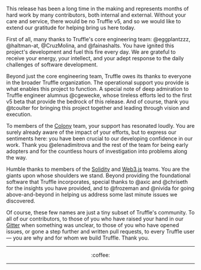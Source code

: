 This release has been a long time in the making and represents months of hard
work by many contributors, both internal and external. Without your care and
service, there would be no Truffle v5, and so we would like to extend our
gratitude for helping bring us here today.

First of all, many thanks to Truffle's core engineering team: @eggplantzzz,
@haltman-at, @CruzMolina, and @fainashalts. You have ignited this project's
development and fuel this fire every day. We are grateful to receive your
energy, your intellect, and your adept response to the daily challenges of
software development.

Beyond just the core engineering team, Truffle owes its thanks to
everyone in the broader Truffle organization. The operational support you
provide is what enables this project to function. A special note of deep
admiration to Truffle engineer alumnus @cgewecke, whose tireless efforts led to
the first v5 beta that provide the bedrock of this release. And of course,
thank you @tcoulter for bringing this project together and leading through
vision and execution.

To members of the [Colony](https://colony.io/) team, your support has resonated
loudly. You are surely already aware of the impact of your
efforts, but to express our sentiments here: you have been crucial to our
developing confidence in our work. Thank you @elenadimitrova and the rest of
the team for being early adopters and for the countless hours of investigation
into problems along the way.

Humble thanks to members of the [Solidity](https://solidity.readthedocs.io) and
[Web3.js](https://web3js.readthedocs.io) teams. You are the giants upon whose
shoulders we stand. Beyond providing the foundational software that Truffle
incorporates, special thanks to @axic and @chriseth for the insights you have
provided, and to @frozeman and @nivida for going above-and-beyond in helping us
address some last minute issues we discovered.

Of course, these few names are just a tiny subset of Truffle's community.
To all of our contributors, to those of you who have raised your hand in our
[Gitter](https://gitter.im/ConsenSys/truffle) when something was unclear, to
those of you who have opened issues, or gone a step further and written pull
requests, to every Truffle user— you are why and for whom we build Truffle.
Thank you.

---

<p align="center">
:coffee:
</p>

---
